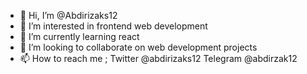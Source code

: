 - 👋 Hi, I’m @Abdirizaks12
- 👀 I’m interested in frontend web development
- 🌱 I’m currently learning react
- 💞️ I’m looking to collaborate on web development projects
- 📫 How to reach me ;
      Twitter   @abdirizaks12
       Telegram @abdirzak12

<!---
Abdirizaks12/Abdirizaks12 is a ✨ special ✨ repository because its `README.md` (this file) appears on your GitHub profile.
You can click the Preview link to take a look at your changes.
--->
